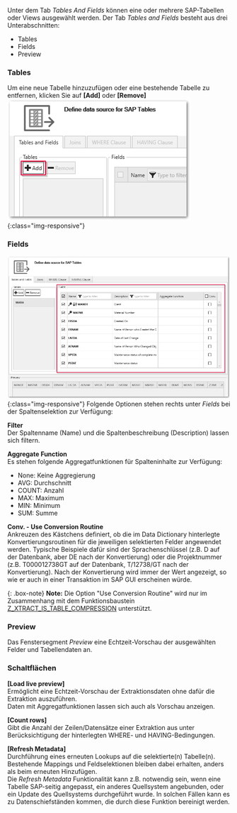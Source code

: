 Unter dem Tab *Tables And Fields* können eine oder mehrere SAP-Tabellen oder Views ausgewählt werden.
Der Tab *Tables and Fields* besteht aus drei Unterabschnitten:
- Tables
- Fields
- Preview

### Tables
 Um eine neue Tabelle hinzuzufügen oder eine bestehende Tabelle zu entfernen, klicken Sie auf **[Add]** oder **[Remove]**
 ![Add_table](/img/content/table/table_main-window_add.png){:class="img-responsive"}

### Fields
![Fields](/img/content/table/table_fields_filter.png){:class="img-responsive"}
Folgende Optionen stehen rechts unter *Fields* bei der Spaltenselektion zur Verfügung: <br>

**Filter** <br>
Der Spaltenname (Name) und die Spaltenbeschreibung (Description) lassen sich filtern.

**Aggregate Function** <br>
Es stehen folgende Aggregatfunktionen für Spalteninhalte zur Verfügung:
- None: Keine Aggregierung 
- AVG: Durchschnitt
- COUNT: Anzahl  
- MAX: Maximum
- MIN: Minimum 
- SUM: Summe

**Conv. - Use Conversion Routine**  <br>
Ankreuzen des Kästchens definiert, ob die im Data Dictionary hinterlegte Konvertierungsroutinen für die jeweiligen selektierten Felder angewendet werden. 
Typische Beispiele dafür sind der Sprachenschlüssel (z.B. D auf der Datenbank, aber DE nach der Konvertierung) oder die Projektnummer (z.B. T000012738GT auf der Datenbank, T/12738/GT nach der Konvertierung). 
Nach der Konvertierung wird immer der Wert angezeigt, so wie er auch in einer Transaktion im SAP GUI erscheinen würde. 

{: .box-note}
**Note:** Die Option "Use Conversion Routine" wird nur im Zusammenhang mit dem Funktionsbaustein [Z_XTRACT_IS_TABLE_COMPRESSION](./extraktionseinstellungen) unterstützt. 


### Preview
Das Fenstersegment *Preview* eine Echtzeit-Vorschau der ausgewählten Felder und Tabellendaten an. 


### Schaltflächen
**[Load live preview]** <br>
Ermöglicht eine Echtzeit-Vorschau der Extraktionsdaten ohne dafür die Extraktion auszuführen. <br>
Daten mit Aggregatfunktionen lassen sich auch als Vorschau anzeigen. 
 
**[Count rows]** <br>
Gibt die Anzahl der Zeilen/Datensätze einer Extraktion aus unter Berücksichtigung der hinterlegten WHERE- und HAVING-Bedingungen. 

**[Refresh Metadata]** <br>
Durchführung eines erneuten Lookups auf die selektierte(n) Tabelle(n). Bestehende Mappings und Feldselektionen bleiben dabei erhalten, anders als beim erneuten Hinzufügen.<br>
Die *Refresh Metadata* Funktionalität kann z.B. notwendig sein, wenn eine Tabelle SAP-seitig angepasst, ein anderes Quellsystem angebunden, oder ein Update des Quellsystems durchgeführt wurde. In solchen Fällen kann es zu Datenschiefständen kommen, die durch diese Funktion bereinigt werden.   
 
